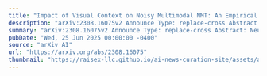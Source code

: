```yaml
---
title: "Impact of Visual Context on Noisy Multimodal NMT: An Empirical Study for English to Indian Languages"
description: "arXiv:2308.16075v2 Announce Type: replace-cross Abstract: Neural Machine Translation (NMT) has made remarkable progress using large-scale textual data, but the potential of incorporating multimodal inputs, especially visual information, remains underexplored in high-resource settings. While prior research has focused on using multimodal data in low-resource scenarios, this study examines how image features impact translation when added to a large-scale, pre-trained unimodal NMT system. Surprisingly, the study finds that images might be redundant in this context. Additionally, the research introduces synthetic noise to assess whether images help the model handle textual noise. Multimodal models slightly outperform text-only models in noisy settings, even when random images are used. The study's experiments translate from English to Hindi, Bengali, and Malayalam, significantly outperforming state-of-the-art benchmarks. Interestingly, the effect of visual context varies with the level of source text noise: no visual context works best for non-noisy translations, cropped image features are optimal for low noise, and full image features perform better in high-noise scenarios. This sheds light on the role of visual context, especially in noisy settings, and opens up a new research direction for Noisy Neural Machine Translation in multimodal setups. The research emphasizes the importance of combining visual and textual information to improve translation across various environments. Our code is publicly available at https://github.com/babangain/indicMMT."
summary: "arXiv:2308.16075v2 Announce Type: replace-cross Abstract: Neural Machine Translation (NMT) has made remarkable progress using large-scale textual data, but the potential of incorporating multimodal inputs, especially visual information, remains underexplored in high-resource settings. While prior research has focused on using multimodal data in low-resource scenarios, this study examines how image features impact translation when added to a large-scale, pre-trained unimodal NMT system. Surprisingly, the study finds that images might be redundant in this context. Additionally, the research introduces synthetic noise to assess whether images help the model handle textual noise. Multimodal models slightly outperform text-only models in noisy settings, even when random images are used. The study's experiments translate from English to Hindi, Bengali, and Malayalam, significantly outperforming state-of-the-art benchmarks. Interestingly, the effect of visual context varies with the level of source text noise: no visual context works best for non-noisy translations, cropped image features are optimal for low noise, and full image features perform better in high-noise scenarios. This sheds light on the role of visual context, especially in noisy settings, and opens up a new research direction for Noisy Neural Machine Translation in multimodal setups. The research emphasizes the importance of combining visual and textual information to improve translation across various environments. Our code is publicly available at https://github.com/babangain/indicMMT."
pubDate: "Wed, 25 Jun 2025 00:00:00 -0400"
source: "arXiv AI"
url: "https://arxiv.org/abs/2308.16075"
thumbnail: "https://raisex-llc.github.io/ai-news-curation-site/assets/arxiv.png"
---
```


